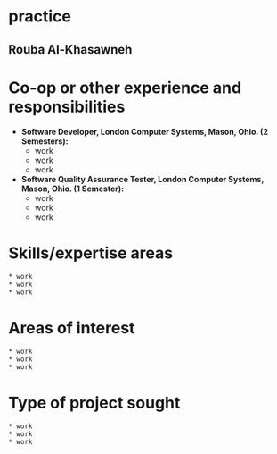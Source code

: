 # practice
## **Rouba Al-Khasawneh**

# **Co-op or other experience and responsibilities**

* **Software Developer, London Computer Systems, Mason, Ohio. (2 Semesters):**
	* work
	* work
	* work
* **Software Quality Assurance Tester, London Computer Systems, Mason, Ohio. (1 Semester):**
	* work
	* work
	* work
# **Skills/expertise areas**
	* work
	* work
	* work
# **Areas of interest**
	* work
	* work
	* work

# **Type of project sought**
	* work
	* work
	* work	
